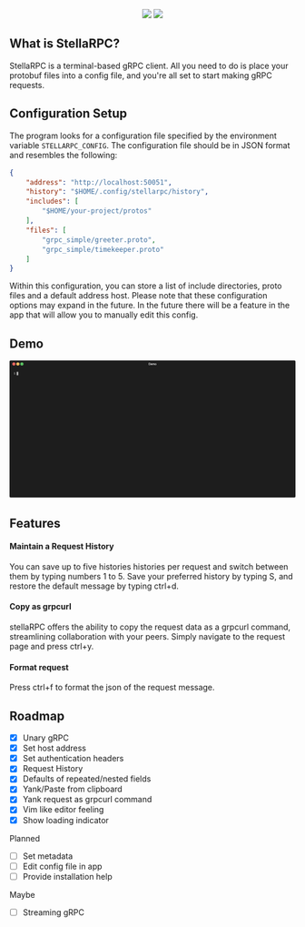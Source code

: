 <p align="center">
    <img src="https://github.com/preiter93/stellarpc/blob/main/resources/logo-light.png?raw=true#gh-light-mode-only" width="600"/>
    <img src="https://github.com/preiter93/stellarpc/blob/main/resources/logo-dark.png?raw=true#gh-dark-mode-only" width="600"/>
</p>

## What is StellaRPC?

StellaRPC is a terminal-based gRPC client. All you need to do is place your protobuf files into a config file, and you're all set to start making gRPC requests.


## Configuration Setup

The program looks for a configuration file specified by the environment variable `STELLARPC_CONFIG`. The configuration file should be in JSON format and resembles the following:
```json
{
    "address": "http://localhost:50051",
    "history": "$HOME/.config/stellarpc/history",
    "includes": [
        "$HOME/your-project/protos"
    ],
    "files": [
        "grpc_simple/greeter.proto",
        "grpc_simple/timekeeper.proto"
    ]
}
```
Within this configuration, you can store a list of include directories, proto files and a default address host. Please note that these configuration options may expand in the future. In the future there will be a feature in the app that will allow you to manually edit this config.

## Demo

![](resources/demo.gif)

## Features

#### Maintain a Request History
You can save up to five histories histories per request and switch between them by typing numbers 1 to 5. Save your preferred history by typing S, and restore the default message by typing ctrl+d.

#### Copy as grpcurl
stellaRPC offers the ability to copy the request data as a grpcurl command, streamlining collaboration with your peers. Simply navigate to the request page and press ctrl+y.

#### Format request
Press ctrl+f to format the json of the request message.

## Roadmap

- [x] Unary gRPC
- [x] Set host address
- [x] Set authentication headers
- [x] Request History
- [x] Defaults of repeated/nested fields
- [x] Yank/Paste from clipboard
- [x] Yank request as grpcurl command
- [x] Vim like editor feeling
- [x] Show loading indicator

Planned
- [ ] Set metadata
- [ ] Edit config file in app
- [ ] Provide installation help

Maybe
- [ ] Streaming gRPC
